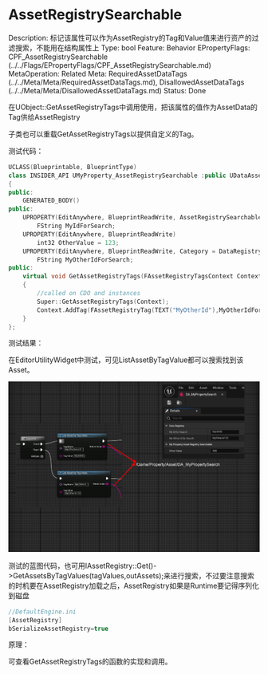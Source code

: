 # AssetRegistrySearchable

Description: 标记该属性可以作为AssetRegistry的Tag和Value值来进行资产的过滤搜索，不能用在结构属性上
Type: bool
Feature: Behavior
EPropertyFlags: CPF_AssetRegistrySearchable (../../Flags/EPropertyFlags/CPF_AssetRegistrySearchable.md)
MetaOperation: Related
Meta: RequiredAssetDataTags (../../Meta/Meta/RequiredAssetDataTags.md), DisallowedAssetDataTags (../../Meta/Meta/DisallowedAssetDataTags.md)
Status: Done

在UObject::GetAssetRegistryTags中调用使用，把该属性的值作为AssetData的Tag供给AssetRegistry

子类也可以重载GetAssetRegistryTags以提供自定义的Tag。

测试代码：

```cpp
UCLASS(Blueprintable, BlueprintType)
class INSIDER_API UMyProperty_AssetRegistrySearchable :public UDataAsset
{
public:
	GENERATED_BODY()
public:
	UPROPERTY(EditAnywhere, BlueprintReadWrite, AssetRegistrySearchable, Category = DataRegistry)
		FString MyIdForSearch;
	UPROPERTY(EditAnywhere, BlueprintReadWrite)
		int32 OtherValue = 123;
	UPROPERTY(EditAnywhere, BlueprintReadWrite, Category = DataRegistry)
		FString MyOtherIdForSearch;
public:
	virtual void GetAssetRegistryTags(FAssetRegistryTagsContext Context) const override
	{
		//called on CDO and instances
		Super::GetAssetRegistryTags(Context);
		Context.AddTag(FAssetRegistryTag(TEXT("MyOtherId"),MyOtherIdForSearch, UObject::FAssetRegistryTag::TT_Alphabetical));
	}
};

```

测试结果：

在EditorUtilityWidget中测试，可见ListAssetByTagValue都可以搜索找到该Asset。

![Untitled](AssetRegistrySearchable/Untitled.png)

测试的蓝图代码，也可用IAssetRegistry::Get()->GetAssetsByTagValues(tagValues,outAssets);来进行搜索，不过要注意搜索的时机要在AssetRegistry加载之后，AssetRegistry如果是Runtime要记得序列化到磁盘

```cpp
//DefaultEngine.ini
[AssetRegistry]
bSerializeAssetRegistry=true
```

原理：

可查看GetAssetRegistryTags的函数的实现和调用。